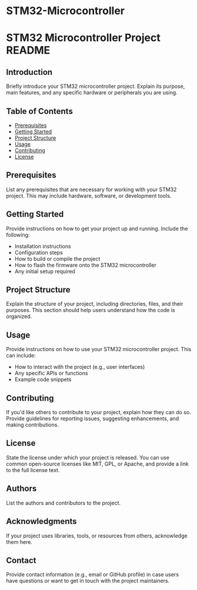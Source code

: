 # STM32-Microcontroller

# STM32 Microcontroller Project README

## Introduction

Briefly introduce your STM32 microcontroller project. Explain its purpose, main features, and any specific hardware or peripherals you are using.

## Table of Contents

- [Prerequisites](#prerequisites)
- [Getting Started](#getting-started)
- [Project Structure](#project-structure)
- [Usage](#usage)
- [Contributing](#contributing)
- [License](#license)

## Prerequisites

List any prerequisites that are necessary for working with your STM32 project. This may include hardware, software, or development tools.

## Getting Started

Provide instructions on how to get your project up and running. Include the following:

- Installation instructions
- Configuration steps
- How to build or compile the project
- How to flash the firmware onto the STM32 microcontroller
- Any initial setup required

## Project Structure

Explain the structure of your project, including directories, files, and their purposes. This section should help users understand how the code is organized.


## Usage

Provide instructions on how to use your STM32 microcontroller project. This can include:

- How to interact with the project (e.g., user interfaces)
- Any specific APIs or functions
- Example code snippets

## Contributing

If you'd like others to contribute to your project, explain how they can do so. Provide guidelines for reporting issues, suggesting enhancements, and making contributions.

## License

State the license under which your project is released. You can use common open-source licenses like MIT, GPL, or Apache, and provide a link to the full license text.

## Authors

List the authors and contributors to the project.

## Acknowledgments

If your project uses libraries, tools, or resources from others, acknowledge them here.

## Contact

Provide contact information (e.g., email or GitHub profile) in case users have questions or want to get in touch with the project maintainers.

